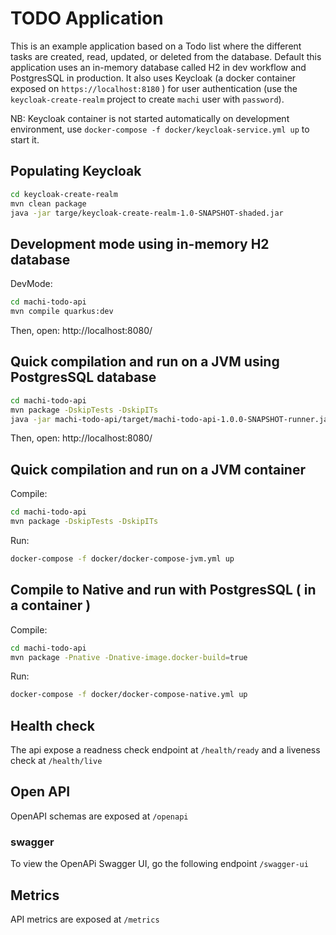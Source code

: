 # TODO Application

This is an example application based on a Todo list where the different tasks are created, read, updated, or deleted from the database. 
Default this application uses an in-memory database called H2 in dev workflow and PostgresSQL in production. 
It also uses Keycloak (a docker container exposed on `https://localhost:8180` ) for user authentication (use the `keycloak-create-realm` project to create `machi` user with `password`). 

NB: Keycloak container is not started automatically on development environment, use `docker-compose -f docker/keycloak-service.yml up` to start it.

## Populating Keycloak
```bash
cd keycloak-create-realm
mvn clean package
java -jar targe/keycloak-create-realm-1.0-SNAPSHOT-shaded.jar
``` 

## Development mode using in-memory H2 database
DevMode:
```bash
cd machi-todo-api
mvn compile quarkus:dev
```
Then, open: http://localhost:8080/

## Quick compilation and run on a JVM using PostgresSQL database

```bash
cd machi-todo-api
mvn package -DskipTests -DskipITs
java -jar machi-todo-api/target/machi-todo-api-1.0.0-SNAPSHOT-runner.jar
```

Then, open: http://localhost:8080/

## Quick compilation and run on a JVM container
Compile:
```bash
cd machi-todo-api
mvn package -DskipTests -DskipITs
```

Run:
```bash
docker-compose -f docker/docker-compose-jvm.yml up
```

## Compile to Native and run with PostgresSQL ( in a container )

Compile:
```bash
cd machi-todo-api
mvn package -Pnative -Dnative-image.docker-build=true
```
Run:
```bash
docker-compose -f docker/docker-compose-native.yml up
```

## Health check

The api expose a readness check endpoint at `/health/ready` and a liveness check at `/health/live`
 

## Open API

OpenAPI schemas are exposed at `/openapi` 

### swagger 

To view the OpenAPi Swagger UI, go the following endpoint `/swagger-ui`

## Metrics

API metrics are exposed at `/metrics` 